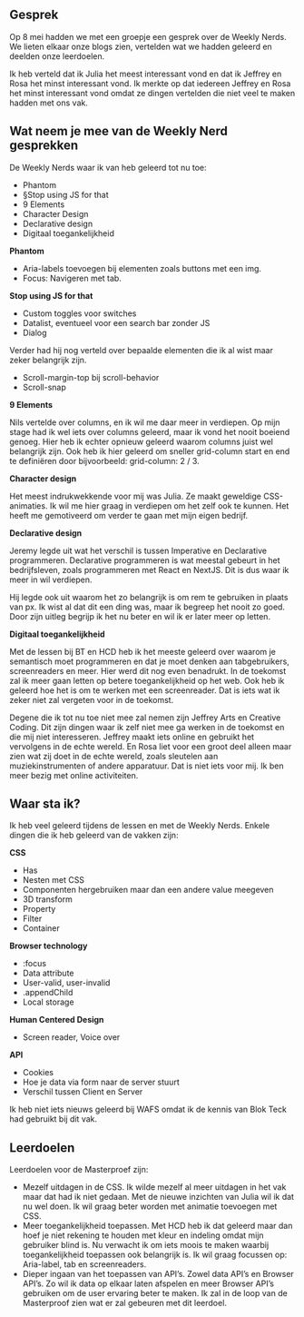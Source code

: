 ## Gesprek
Op 8 mei hadden we met een groepje een gesprek over de Weekly Nerds. We lieten elkaar onze blogs zien, vertelden wat we hadden geleerd en deelden onze leerdoelen.

Ik heb verteld dat ik Julia het meest interessant vond en dat ik Jeffrey en Rosa het minst interessant vond. Ik merkte op dat iedereen Jeffrey en Rosa het minst interessant vond omdat ze dingen vertelden die niet veel te maken hadden met ons vak.

## Wat neem je mee van de Weekly Nerd gesprekken
De Weekly Nerds waar ik van heb geleerd tot nu toe:
- Phantom
- §Stop using JS for that
- 9 Elements
- Character Design
- Declarative design
- Digitaal toegankelijkheid 

**Phantom**

- Aria-labels toevoegen bij elementen zoals buttons met een img.
- Focus: Navigeren met tab. 

**Stop using JS for that**

- Custom toggles voor switches
- Datalist, eventueel voor een search bar zonder JS
- Dialog

Verder had hij nog verteld over bepaalde elementen die ik al wist maar zeker belangrijk zijn.

- Scroll-margin-top bij scroll-behavior
- Scroll-snap

**9 Elements**

Nils vertelde over columns, en ik wil me daar meer in verdiepen. Op mijn stage had ik wel iets over columns geleerd, maar ik vond het nooit boeiend genoeg. Hier heb ik echter opnieuw geleerd waarom columns juist wel belangrijk zijn. Ook heb ik hier geleerd om sneller grid-column start en end te definiëren door bijvoorbeeld: grid-column: 2 / 3.

**Character design**

Het meest indrukwekkende voor mij was Julia. Ze maakt geweldige CSS-animaties. Ik wil me hier graag in verdiepen om het zelf ook te kunnen. Het heeft me gemotiveerd om verder te gaan met mijn eigen bedrijf.

**Declarative design**

Jeremy legde uit wat het verschil is tussen Imperative en Declarative programmeren. Declarative programmeren is wat meestal gebeurt in het bedrijfsleven, zoals programmeren met React en NextJS. Dit is dus waar ik meer in wil verdiepen.

Hij legde ook uit waarom het zo belangrijk is om rem te gebruiken in plaats van px. Ik wist al dat dit een ding was, maar ik begreep het nooit zo goed. Door zijn uitleg begrijp ik het nu beter en wil ik er later meer op letten.

**Digitaal toegankelijkheid**

Met de lessen bij BT en HCD heb ik het meeste geleerd over waarom je semantisch moet programmeren en dat je moet denken aan tabgebruikers, screenreaders en meer. Hier werd dit nog even benadrukt. In de toekomst zal ik meer gaan letten op betere toegankelijkheid op het web. Ook heb ik geleerd hoe het is om te werken met een screenreader. Dat is iets wat ik zeker niet zal vergeten voor in de toekomst.

Degene die ik tot nu toe niet mee zal nemen zijn Jeffrey Arts en Creative Coding. Dit zijn dingen waar ik zelf niet mee ga werken in de toekomst en die mij niet interesseren. Jeffrey maakt iets online en gebruikt het vervolgens in de echte wereld. En Rosa liet voor een groot deel alleen maar zien wat zij doet in de echte wereld, zoals sleutelen aan muziekinstrumenten of andere apparatuur. Dat is niet iets voor mij. Ik ben meer bezig met online activiteiten.

## Waar sta ik?
Ik heb veel geleerd tijdens de lessen en met de Weekly Nerds. Enkele dingen die ik heb geleerd van de vakken zijn:

**CSS**

- Has
- Nesten met CSS
- Componenten hergebruiken maar dan een andere value meegeven
- 3D transform
- Property
- Filter
- Container

**Browser technology**

- :focus
- Data attribute
- User-valid, user-invalid
- .appendChild
- Local storage

**Human Centered Design**

- Screen reader, Voice over

**API**

- Cookies
- Hoe je data via form naar de server stuurt
- Verschil tussen Client en Server

Ik heb niet iets nieuws geleerd bij WAFS omdat ik de kennis van Blok Teck had gebruikt bij dit vak. 

## Leerdoelen
Leerdoelen voor de Masterproef zijn:

- Mezelf uitdagen in de CSS. Ik wilde mezelf al meer uitdagen in het vak maar dat had ik niet gedaan. Met de nieuwe inzichten van Julia wil ik dat nu wel doen. Ik wil graag beter worden met animatie toevoegen met CSS.
- Meer toegankelijkheid toepassen. Met HCD heb ik dat geleerd maar dan hoef je niet rekening te houden met kleur en indeling omdat mijn gebruiker blind is. Nu verwacht ik om iets moois te maken waarbij toegankelijkheid toepassen ook belangrijk is. Ik wil graag focussen op: Aria-label, tab en screenreaders. 
- Dieper ingaan van het toepassen van API’s. Zowel data API’s en Browser API’s. Zo wil ik data op elkaar laten afspelen en meer Browser API’s gebruiken om de user ervaring beter te maken. Ik zal in de loop van de Masterproof zien wat er zal gebeuren met dit leerdoel. 

